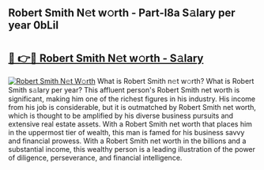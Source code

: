 ## Robert Smith N𝚎t w𝚘rth - Part-l8a S𝚊lary per year 0bLiI

# <h2><a href="http://gc0p2d.nevu.top/?p=Robert+Smith">🔗 👉🔴 Robert Smith N𝚎t w𝚘rth - S𝚊lary</a></h2>

[![Robert Smith N𝚎t W𝚘rth](https://i.imgur.com/Oavwk0R.jpeg)](http://gc0p2d.nevu.top/?p=Robert+Smith)
What is Robert Smith n𝚎t w𝚘rth? What is Robert Smith s𝚊lary per year?
This affluent person's Robert Smith net worth is significant, making him one of the richest figures in his industry. His income from his job is considerable, but it is outmatched by Robert Smith net worth, which is thought to be amplified by his diverse business pursuits and extensive real estate assets. With a Robert Smith net worth that places him in the uppermost tier of wealth, this man is famed for his business savvy and financial prowess. With a Robert Smith net worth in the billions and a substantial income, this wealthy person is a leading illustration of the power of diligence, perseverance, and financial intelligence.
